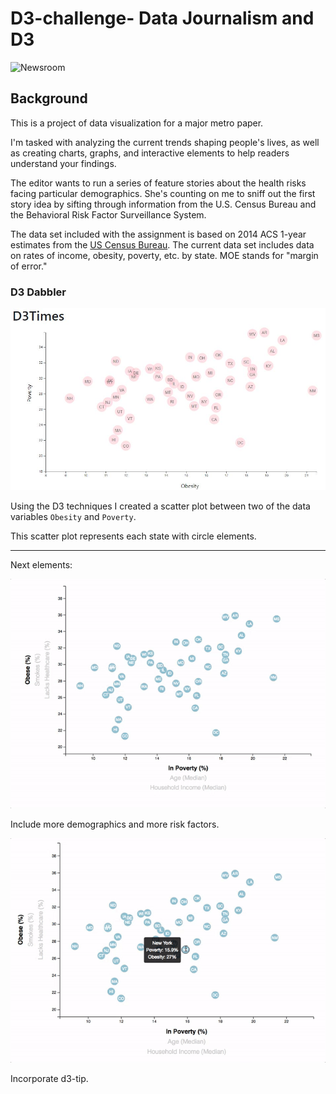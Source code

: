 # D3-challenge- Data Journalism and D3

![Newsroom](https://media.giphy.com/media/v2xIous7mnEYg/giphy.gif)

## Background

This is a project of data visualization for a major metro paper.

I'm tasked with analyzing the current trends shaping people's lives, as well as creating charts, graphs, and interactive elements to help readers understand your findings.

The editor wants to run a series of feature stories about the health risks facing particular demographics. She's counting on me to sniff out the first story idea by sifting through information from the U.S. Census Bureau and the Behavioral Risk Factor Surveillance System.

The data set included with the assignment is based on 2014 ACS 1-year estimates from the [US Census Bureau](https://data.census.gov/cedsci/). The current data set includes data on rates of income, obesity, poverty, etc. by state. MOE stands for "margin of error."

### D3 Dabbler

![4-scatter](Images/4-scatter.jpg)

Using the D3 techniques I created a scatter plot between two of the data variables `Obesity` and `Poverty`.

This scatter plot represents each state with circle elements.

- - -

Next elements:

![7-animated-scatter](Images/7-animated-scatter.gif)

Include more demographics and more risk factors.

![8-tooltip](Images/8-tooltip.gif)

Incorporate d3-tip.




